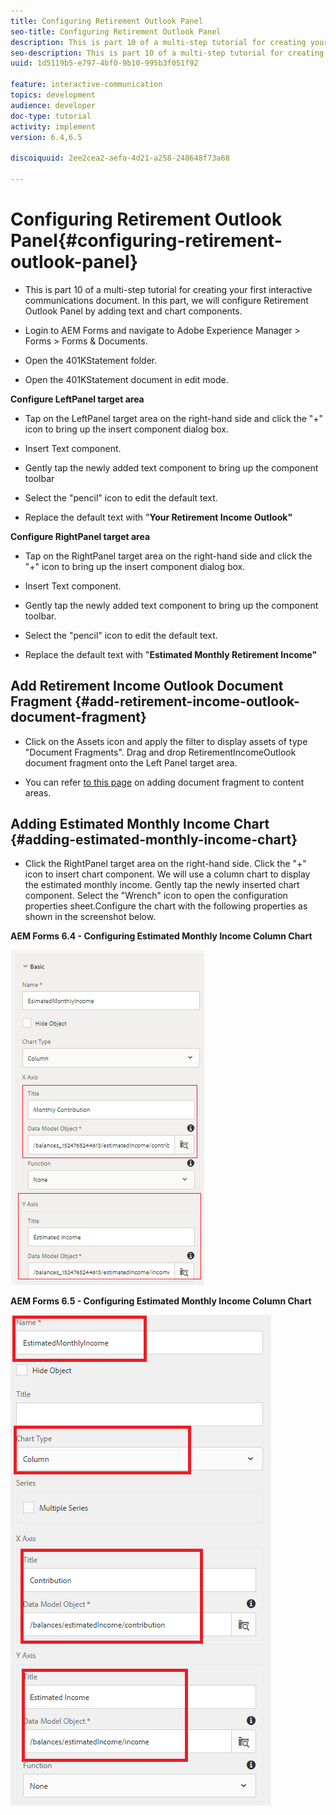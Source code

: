 ```yaml
---
title: Configuring Retirement Outlook Panel
seo-title: Configuring Retirement Outlook Panel
description: This is part 10 of a multi-step tutorial for creating your first interactive communications document. In this part, we will configure Retirement Outlook Panel by adding text and chart components.
seo-description: This is part 10 of a multi-step tutorial for creating your first interactive communications document. In this part, we will configure Retirement Outlook Panel by adding text and chart components.
uuid: 1d5119b5-e797-4bf0-9b10-995b3f051f92

feature: interactive-communication
topics: development
audience: developer
doc-type: tutorial
activity: implement
version: 6.4,6.5

discoiquuid: 2ee2cea2-aefa-4d21-a258-248648f73a68

---
```


# Configuring Retirement Outlook Panel{#configuring-retirement-outlook-panel}

* This is part 10 of a multi-step tutorial for creating your first interactive communications document. In this part, we will configure Retirement Outlook Panel by adding text and chart components.

* Login to AEM Forms and navigate to Adobe Experience Manager &gt; Forms &gt; Forms & Documents.

* Open the 401KStatement folder.

* Open the 401KStatement document in edit mode.

**Configure LeftPanel target area**

* Tap on the LeftPanel target area on the right-hand side and click the "+" icon to bring up the insert component dialog box.

* Insert Text component.

* Gently tap the newly added text component to bring up the component toolbar

* Select the "pencil" icon to edit the default text.

* Replace the default text with "**Your Retirement Income Outlook"**

**Configure RightPanel target area**

* Tap on the RightPanel target area on the right-hand side and click the "+" icon to bring up the insert component dialog box.

* Insert Text component.

* Gently tap the newly added text component to bring up the component toolbar.

* Select the "pencil" icon to edit the default text.

* Replace the default text with "**Estimated Monthly Retirement Income"**

## Add Retirement Income Outlook Document Fragment {#add-retirement-income-outlook-document-fragment}

* Click on the Assets icon and apply the filter to display assets of type "Document Fragments". Drag and drop RetirementIncomeOutlook document fragment onto the Left Panel target area.

* You can refer [to this page](https://helpx.adobe.com/experience-manager/kt/forms/using/interactive-communication-web-channel-aem-forms/9.html) on adding document fragment to content areas.

## Adding Estimated Monthly Income Chart {#adding-estimated-monthly-income-chart}

* Click the RightPanel target area on the right-hand side. Click the "+" icon to insert chart component. We will use a column chart to display the estimated monthly income. Gently tap the newly inserted chart component. Select the "Wrench" icon to open the configuration properties sheet.Configure the chart with the following properties as shown in the screenshot below.

**AEM Forms 6.4 - Configuring Estimated Monthly Income Column Chart**

![form64](assets/estimatedmonthlyincomechart.png)

**AEM Forms 6.5 - Configuring Estimated Monthly Income Column Chart**

![forms65](assets/estimatedmonthlyincomechart65.PNG)




